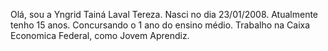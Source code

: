 Olá, sou a Yngrid Tainá Laval Tereza.
Nasci no dia 23/01/2008.
Atualmente tenho 15 anos.
Concursando o 1 ano do ensino médio.
Trabalho na Caixa Economica Federal, como Jovem Aprendiz.


<!---
yngridzinha/yngridzinha is a ✨ special ✨ repository because its `README.md` (this file) appears on your GitHub profile.
You can click the Preview link to take a look at your changes.
--->
